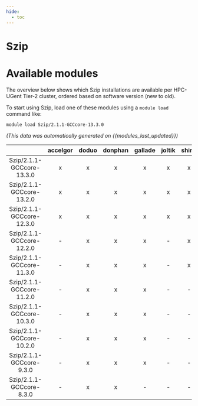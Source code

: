 ```yaml
---
hide:
  - toc
---
```


Szip
====

# Available modules


The overview below shows which Szip installations are available per HPC-UGent Tier-2 cluster, ordered based on software version (new to old).

To start using Szip, load one of these modules using a `module load` command like:

```shell
module load Szip/2.1.1-GCCcore-13.3.0
```

*(This data was automatically generated on {{modules_last_updated}})*  

| |accelgor|doduo|donphan|gallade|joltik|shinx|skitty|
| :---: | :---: | :---: | :---: | :---: | :---: | :---: | :---: |
|Szip/2.1.1-GCCcore-13.3.0|x|x|x|x|x|x|x|
|Szip/2.1.1-GCCcore-13.2.0|x|x|x|x|x|x|x|
|Szip/2.1.1-GCCcore-12.3.0|x|x|x|x|x|x|x|
|Szip/2.1.1-GCCcore-12.2.0|-|x|x|x|-|x|-|
|Szip/2.1.1-GCCcore-11.3.0|-|x|x|x|-|x|-|
|Szip/2.1.1-GCCcore-11.2.0|-|x|x|x|-|-|-|
|Szip/2.1.1-GCCcore-10.3.0|-|x|x|x|-|-|-|
|Szip/2.1.1-GCCcore-10.2.0|-|x|x|x|-|-|-|
|Szip/2.1.1-GCCcore-9.3.0|-|x|x|x|-|-|-|
|Szip/2.1.1-GCCcore-8.3.0|-|x|x|-|-|-|-|
